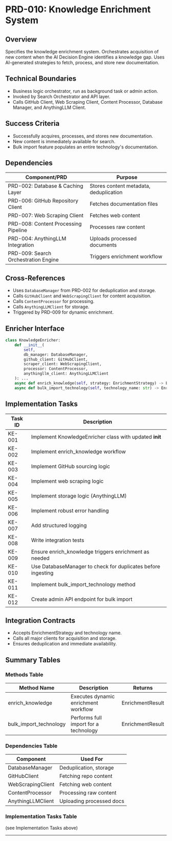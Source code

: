 # PRD-010: Knowledge Enrichment System

## Overview
Specifies the knowledge enrichment system. Orchestrates acquisition of new content when the AI Decision Engine identifies a knowledge gap. Uses AI-generated strategies to fetch, process, and store new documentation.

## Technical Boundaries
- Business logic orchestrator, run as background task or admin action.
- Invoked by Search Orchestrator and API layer.
- Calls GitHub Client, Web Scraping Client, Content Processor, Database Manager, and AnythingLLM Client.

## Success Criteria
- Successfully acquires, processes, and stores new documentation.
- New content is immediately available for search.
- Bulk import feature populates an entire technology's documentation.

## Dependencies
| Component/PRD | Purpose |
|---------------|---------|
| PRD-002: Database & Caching Layer | Stores content metadata, deduplication |
| PRD-006: GitHub Repository Client | Fetches documentation files |
| PRD-007: Web Scraping Client | Fetches web content |
| PRD-008: Content Processing Pipeline | Processes raw content |
| PRD-004: AnythingLLM Integration | Uploads processed documents |
| PRD-009: Search Orchestration Engine | Triggers enrichment workflow |

## Cross-References
- Uses `DatabaseManager` from PRD-002 for deduplication and storage.
- Calls `GitHubClient` and `WebScrapingClient` for content acquisition.
- Calls `ContentProcessor` for processing.
- Calls `AnythingLLMClient` for storage.
- Triggered by PRD-009 for dynamic enrichment.

## Enricher Interface

```python
class KnowledgeEnricher:
    def __init__(
        self,
        db_manager: DatabaseManager,
        github_client: GitHubClient,
        scraper_client: WebScrapingClient,
        processor: ContentProcessor,
        anythingllm_client: AnythingLLMClient
    ): ...
    async def enrich_knowledge(self, strategy: EnrichmentStrategy) -> EnrichmentResult: ...
    async def bulk_import_technology(self, technology_name: str) -> EnrichmentResult: ...
```

## Implementation Tasks

| Task ID | Description |
|---------|-------------|
| KE-001  | Implement KnowledgeEnricher class with updated __init__ |
| KE-002  | Implement enrich_knowledge workflow |
| KE-003  | Implement GitHub sourcing logic |
| KE-004  | Implement web scraping logic |
| KE-005  | Implement storage logic (AnythingLLM) |
| KE-006  | Implement robust error handling |
| KE-007  | Add structured logging |
| KE-008  | Write integration tests |
| KE-009  | Ensure enrich_knowledge triggers enrichment as needed |
| KE-010  | Use DatabaseManager to check for duplicates before ingesting |
| KE-011  | Implement bulk_import_technology method |
| KE-012  | Create admin API endpoint for bulk import |

## Integration Contracts
- Accepts EnrichmentStrategy and technology name.
- Calls all major clients for acquisition and storage.
- Ensures deduplication and immediate availability.

## Summary Tables

### Methods Table

| Method Name           | Description                                 | Returns           |
|-----------------------|---------------------------------------------|-------------------|
| enrich_knowledge      | Executes dynamic enrichment workflow        | EnrichmentResult  |
| bulk_import_technology| Performs full import for a technology       | EnrichmentResult  |

### Dependencies Table

| Component        | Used For                                    |
|------------------|---------------------------------------------|
| DatabaseManager  | Deduplication, storage                      |
| GitHubClient     | Fetching repo content                       |
| WebScrapingClient| Fetching web content                        |
| ContentProcessor | Processing raw content                      |
| AnythingLLMClient| Uploading processed docs                    |

### Implementation Tasks Table
(see Implementation Tasks above)

---